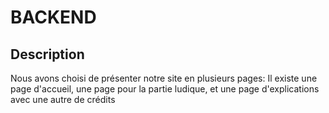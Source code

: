 # BACKEND

## Description
Nous avons choisi de présenter notre site en plusieurs pages:
Il existe une page d'accueil, une page pour la partie ludique, et une page d'explications avec une autre de crédits